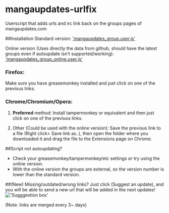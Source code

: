 mangaupdates-urlfix
===================

Userscript that adds urls and irc link back on the groups pages of mangaupdates.com

##Installation
Standard version: ['mangaupdates_group.user.js'](https://github.com/loadletter/mangaupdates-urlfix/raw/master/mangaupdates_group.user.js)


Online version (Uses directly the data from github, should have the latest groups even if autoupdate isn't supported/working): ['mangaupdates_group_online.user.js'](https://github.com/loadletter/mangaupdates-urlfix/raw/master/mangaupdates_group_online.user.js)


### Firefox:

Make sure you have greasemonkey installed and just click on one of the previous links.

### Chrome/Chromium/Opera:

1. **Preferred** method: Install tampermonkey or equivalent and then just click on one of the previuos links.

2. Other (Could be used with the online version): Save the previous link to a file (Right click> Save link as..), then open the folder where you downloaded it and drag the file to the Extensions page on Chrome.

##Script not autoupdating?
- Check your greasemonkey/tampermonkey/etc settings or try using the online version.
- With the online version the groups are external, so the version number is lower than the standard version.

##(New) Missing/outdated/wrong links?
Just click (Suggest an update), and you will be able to send a new url that will be added in the next updates!
!['Sugggestion box'](http://s29.postimg.org/3jq7j4593/sugg.png)

(Note: links are merged every 3~ days)
